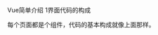 Vue简单介绍
1界面代码的构成
<template>
<div class=”container”>{{A}}</div>
</template>
<script>
Import xxx from “xxxx”
export default {
  data() {
    return {
	A:”123”
	}
  }，
methed:{
   functionA:{}
},
components{
  xxx
}

}
</script>
<style >
.container{
   height:10px
}
</style>

每个页面都是个组件，代码的基本构成就像上面那样。<template>里放的是布局，<script>里面是data数据，methed自定义的方法，computed计算属性，watch侦听器，组件的生命周期的方法等。<style>里就是布局的样式。

2组件的生命周期
 
介绍下开发中常用的生命周期的方法
1）created：  data中数据初始化已经完成，布局未初始化完成，我们开发时可以将网络请求放在这个方法中
2）mounted：  布局渲染完成，我们可以在这方法中修改布局
3）beforeDestroy：实例销毁之前调用。在这一步，实例仍然完全可用。在这个方法中执行某些清理任务，比如说清楚定时器等。

3修改data中数据
修改data中的数据，就只要任意方法中 this.xxx = newXxx就可以了，修改后界面也会重新渲染。
注意：1）由于 JavaScript 的限制，Vue 不能检测以下变动的数组：
1.	当你利用索引直接设置一个项时，例如：vm.items[indexOfItem] = newValue
2.	当你修改数组的长度时，例如：vm.items.length = newLength
这种情况一下几种解决：
（1）使用一下数组的方法代替
•	push() 
•	pop()
•	shift()
•	unshift()
•	splice()
•	sort()
•	reverse()
（2）vm.$set(vm.items, indexOfItem, newValue)
（3）实际上问题中那两个方式，data中的数据已经被修改了,但是没有vue监测到变化才没有重新渲染，因此我们调用this.$forceUpdate()，让布局强制重新渲染，也能看到我们想要的效果。

	2）由于 JavaScript 的限制，Vue 不能检测对象属性的添加或删除：
（1）使用Vue.set(this.xxx, key, value)这个方法
（2）this.xxx = Object.assign({}, this.xxx, {
	key:value
})

4 Vue指令
1）v-bind：单向绑定，动态绑定数据。简写为“:” 。
其中有一种快速切换样式的方式，特别记录下
<template>
<div class=”container” >{{A}}</div>
<div class=”container” 
:class=”{'isChange' : A === 1}”>{{A}}</div>
</template>
<script>
Import xxx from “xxxx”
export default {
  data() {
    return {
	A:1
	}
  }
}
</script>
<style >
.container{
   height:10px
&. isChange{
  height:20px
}
}
</style>


2）v-on ：绑定事件监听器。简写为“@”，例：@click="xxx"；
3）v-text ：更新数据，会覆盖已有结构。类似{{ msg }} ；
4）v-show ：根据值的真假，切换元素的display属性；需要切换显示的时候可以用v-show
5）v-if ：根据值的真假，切换元素会被销毁、重建； => 在dom中已消失 v-else-if ：多条件判断，为真则渲染； 
v-else ：条件都不符合时渲染；
不需要多次切换显示的时候可以用v-if 
5）v-for ：基于源数据多次渲染元素或模块；列表的布局就是用v-for 
6）v-model ：在表单控件元素（input等）上创建双向数据绑定（数据源）； 
7）v-once ：只渲染一次，随后数据更新也不重新渲染；
5常用布局属性
class: {}, => 绑定class，和v-bind:class一样的API
style: {}, => 绑定样式，和v-bind:style一样的API
on: {}, => 绑定事件，可缩写成@，比如点击事件v-on:click=>@click
key: "key", => 给元素添加唯一标识,列表一般会给予每一项一个key
ref: "ref", => 引用信息 某个组件的应用信息，
可以用this.$refs.自定义的ref名.xxx来调用组件自身的方法






6计算属性和侦听器
计算属性
模板内的表达式非常便利，但是设计它们的初衷是用于简单运算的。在模板中放入太多的逻辑会让模板过重且难以维护。
比如：
<div id="example">
  {{ message.split('').reverse().join('') }}
</div>
在这个地方，模板不再是简单的声明式逻辑。你必须看一段时间才能意识到，这里是想要显示变量 message 的翻转字符串。当你想要在模板中多次引用此处的翻转字符串时，就会更加难以处理。
所以，对于任何复杂逻辑，你都应当使用计算属性。

上面是官方的原话。我的理解计算属性，就类似一个观察者，而这个例子中的message就是被观察者，当被观察者message发生改变时，就自行通知观察者，从而使观察者发生改变。
下面是computed的例子
<div id="example">
  <p>Original message: "{{ message }}"</p>
  <p>Computed reversed message: "{{ reversedMessage }}"</p>
</div>

var vm = new Vue({
  el: '#example',
  data: {
    message: 'Hello'
  },
  computed: {
    // 计算属性的 getter
    reversedMessage: function () {
      // `this` 指向 vm 实例
      return this.message.split('').reverse().join('')
    }
  }
结果：
Original message: "Hello"
Computed reversed message: "olleH"
侦听器watch
虽然计算属性在大多数情况下更合适，但有时也需要一个自定义的侦听器。这就是为什么 Vue 通过 watch 选项提供了一个更通用的方法，来响应数据的变化。当需要在数据变化时执行异步或开销较大的操作时，这个方式是最有用的。
这个watch可能比刚刚说得观察者模式跟类似。当被观察的属性的改变时，就会触发回调。
官方例子可能太长了，我自己写了个。
<template>
  <dic @click="a++">{{a}}</dic>
</template>
<script>
  export default {
    name: 'CarCenter',
    watch:{
      a:function (newA,oldA) {
          console.log(`newA:${newA},oldA${oldA}`)
      }
    }
data:{
	return:{
         a:1
}
}
}
</script>,


7组件与工具类的引入
组件的全局引入
在main.js开头引入组件，然后注册组件，例如
import 组件A from 'components/common/组件A'
Vue。component（”组件A”，组件A）
然后就可以在任何.vue文件中使用<组件A></组件A>

组件的局部引入
<template>
  <A ></A>
</template>
<script>
import A from “xxxxx”
  export default {
components: {
  “A”:A
}
}
</script>,

工具类的全局引入
import utils from "@/utils/Utils"
Vue.prototype.Utils = utils
然后就可以在任意.vue的方法中通用this.Utils调用了
这里的@

8 Vue-router导航
 js 中配置路由
首先要定义route,  一条路由的实现。它是一个对象，由两个部分组成： path和component.  path 指路径，component 指的是组件。如：{path:’/home’, component: home}
我们这里有两条路由，组成一个routes:
 
const routes = [
  { path: '/home', component: Home },
  { path: '/about', component: About }
]
　　最后创建router 对路由进行管理，它是由构造函数 new vueRouter() 创建，接受routes 参数。
const router = new VueRouter({
      routes // routes: routes 的简写
})
　　配置完成后，把router 实例注入到 vue 根实例中,就可以使用路由了
const app = new Vue({
  router
}).$mount('#app')
编程式导航
router.push(location, onComplete?, onAbort?)
在 Vue 实例内部，通过 $router 访问路由实例。因此可以调用 this.$router.push
想要导航到不同的 URL，则使用 router.push 方法。这个方法会向 history 栈添加一个新的记录，所以，当用户点击浏览器后退按钮时，则回到之前的 URL。

router.replace(location, onComplete?, onAbort?)
跟 router.push 很像，唯一的不同就是，它不会向 history 添加新记录，而是跟它的方法名一样 —— 替换掉当前的 history 记录。

router.go(n)
这个方法的参数是一个整数，意思是在 history 记录中向前或者后退多少步，类似 window.history.go(n)。
路由组件传参
比如组件A执行了跳转
   this.$router.push({
            path: 'yourPath', 
            name: '要跳转的路径的 name,在 router 文件夹下的 index.js 文件内找',
            params: { 
                name: 'name',
            }
})

跳转的参数在$route.param里，可以通过侦听器watch来监测路由变化，只要变化了就调用获取路由参数方法将数据存储本组件即可。
  export default {
name: '',
    data () {
      return {
        name: ''
      }
    },
    methods: {
      getParams () {
        // 取到路由带过来的参数 
        let routerParams = this.$route.params. name
        // 将数据放在当前组件的数据内
        this. name = routerParams
     }
    },
    watch: {
    // 监测路由变化,只要变化了就调用获取路由参数方法将数据存储本组件即可
      '$route': 'getParams'
    }
  }

我们实际开发的时候常有从A界面跳转到B界面，B界面做了一些操作后，需要返回A界面并传递一些数据。这种情况vue-router的router.go(n)这个返回的方法并没有提供参数传递，但我们可以用以下方式来解决这个问题。

1. 声明一个空的Vue模块作为eventBus
import Vue from 'vue'
/**
 * 定义空的vue实例，作为 eventbus实现非父子组件之间的通信
*/
var eventBus = new Vue({});
export default eventBus;

2. 通过eventBus.$emit传参给上一个页面
import eventBus from '../service/eventbus.js';
methods:{
  	//点击触发的返回
    goback(hospital){
        //传递一个map，choiceHospital是key，hospital是value
        eventBus.$emit('choiceHospital', '被传回去的数据');
        //调用router回退页面
        this.$router.go(-1);
    }
}
3. 前一个页面接收参数
import eventBus from '../service/eventbus.js';

activated(){
    //根据key名获取传递回来的参数，data就是map
    eventBus.$on('choiceHospital', function(data){
        //赋值给首页的附近医院数据模型
        this.nearestOrg = data;
    }.bind(this));
}

9个人常用的文档地址
Vue中文文档：https://cn.vuejs.org/v2/guide/installation.html
Css参考手册：http://www.w3school.com.cn/cssref/index.asp
HTML参考手册：http://www.w3school.com.cn/tags/index.asp
we-vue文档：https://wevue.org/doc/v2_0/index
vux文档：https://doc.vux.li/zh-CN/
vue-router文档：https://router.vuejs.org/zh/installation.html
